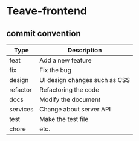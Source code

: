 # Teave-frontend

## commit convention

| Type     | Description                   |
| -------- | ----------------------------- |
| feat     | Add a new feature             |
| fix      | Fix the bug                   |
| design   | UI design changes such as CSS |
| refactor | Refactoring the code          |
| docs     | Modify the document           |
| services | Change about server API       |
| test     | Make the test file            |
| chore    | etc.                          |
